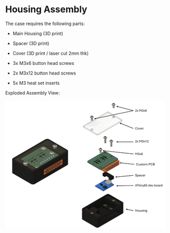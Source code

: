 # Housing Assembly
The case requires the following parts:

* Main Housing (3D print)
* Spacer (3D print)
* Cover (3D print / laser cut 2mm thk)

* 3x M3x6 button head screws
* 2x M3x12 button head screws
* 5x M3 heat set inserts

Exploded Assembly View:</br>
</br>
![alt text][explode]

[explode]: https://github.com/WillN5/GR-Yaris-Startup-Controller/blob/main/V1.0/Pics/Assembly%20Explode.png
